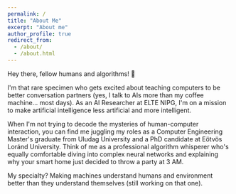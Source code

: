 ```yaml
---
permalink: /
title: "About Me"
excerpt: "About me"
author_profile: true
redirect_from: 
  - /about/
  - /about.html
---
```


<link rel="stylesheet" href="{{ site.baseurl }}/assets/css/typewriter.css">
<script src="{{ site.baseurl }}/assets/js/typewriter.js" defer></script>

Hey there, fellow humans and algorithms! 👋

I'm that rare specimen who gets excited about teaching computers to be better conversation partners (yes, I talk to AIs more than my coffee machine... most days). As an AI Researcher at ELTE NIPG, I'm on a mission to make artificial intelligence less artificial and more intelligent.

When I'm not trying to decode the mysteries of human-computer interaction, you can find me juggling my roles as a Computer Engineering Master's graduate from Uludag University and a PhD candidate at Eötvös Loránd University. Think of me as a professional algorithm whisperer who's equally comfortable diving into complex neural networks and explaining why your smart home just decided to throw a party at 3 AM.

My specialty? Making machines understand humans and environment better than they understand themselves (still working on that one).
